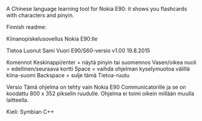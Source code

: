 A Chinese language learning tool for Nokia E90: it shows you flashcards with characters and pinyin.

Finnish readme:

Kiinanopiskelusovellus Nokia E90:lle

Tietoa
Luonut Sami Vuori
E90/S60-versio v1.00
19.8.2015

Komennot
Keskinappi/enter = näytä pinyin tai suomennos
Vasen/oikea nuoli = edellinen/seuraava kortti
Space = vaihda ohjelman kyselymuotoa välillä kiina-suomi
Backspace = sulje tämä Tietoa-ruutu

Versio
Tämä ohjelma on tehty vain Nokia E90 Communicatorille ja se on koodattu 800 x 352 pikselin ruudulle.
Ohjelma ei toimi oikein millään muulla laitteella.

Kieli: Symbian C++
